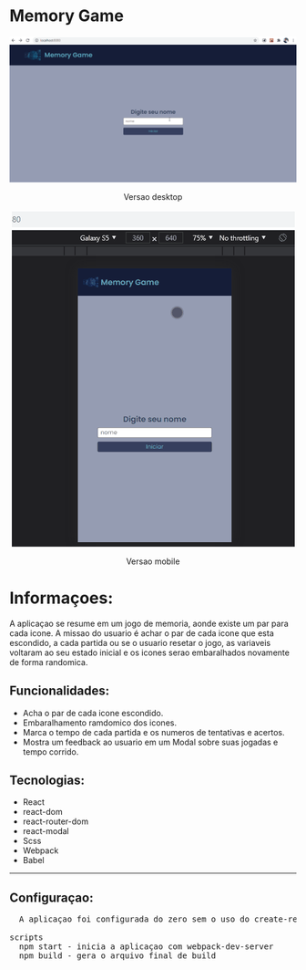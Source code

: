 # Memory Game

</div>
<div align='center'>
  <img src="./github/apresentacao.gif"></img>
  <p>Versao desktop</p>
</div>
<div align='center'>
  <img src="./github/mobile.gif"></img>
  <p>Versao mobile</p>
</div>

# Informaçoes:

  <p>
    A aplicaçao se resume em um jogo de memoria, aonde existe um par para cada icone.
    A missao do usuario é achar o par de cada icone que esta escondido, a cada partida ou se o usuario resetar o jogo, as variaveis voltaram ao seu estado inicial e os icones serao embaralhados novamente de forma randomica.
  </p>

## Funcionalidades:

- Acha o par de cada icone escondido.
- Embaralhamento ramdomico dos icones.
- Marca o tempo de cada partida e os numeros de tentativas e acertos.
- Mostra um feedback ao usuario em um Modal sobre suas jogadas e tempo corrido.

## Tecnologias:

- React
- react-dom
- react-router-dom
- react-modal
- Scss
- Webpack
- Babel

<hr>

## Configuraçao:

<pre>
  A aplicaçao foi configurada do zero sem o uso do create-react-app para fins de apredizado.

scripts
  npm start - inicia a aplicaçao com webpack-dev-server
  npm build - gera o arquivo final de build
</pre>
